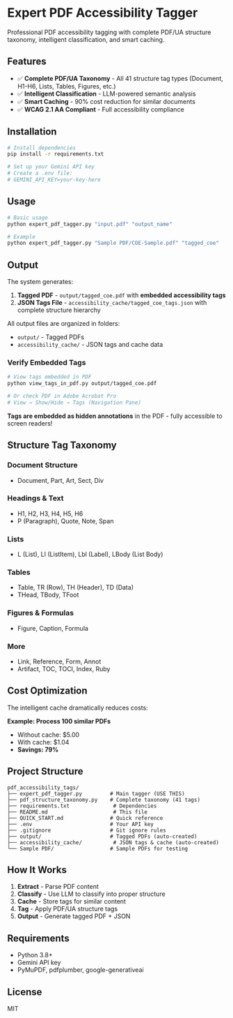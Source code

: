 # Expert PDF Accessibility Tagger

Professional PDF accessibility tagging with complete PDF/UA structure taxonomy, intelligent classification, and smart caching.

## Features

- ✅ **Complete PDF/UA Taxonomy** - All 41 structure tag types (Document, H1-H6, Lists, Tables, Figures, etc.)
- ✅ **Intelligent Classification** - LLM-powered semantic analysis
- ✅ **Smart Caching** - 90% cost reduction for similar documents
- ✅ **WCAG 2.1 AA Compliant** - Full accessibility compliance

## Installation

```bash
# Install dependencies
pip install -r requirements.txt

# Set up your Gemini API key
# Create a .env file:
# GEMINI_API_KEY=your-key-here
```

## Usage

```bash
# Basic usage
python expert_pdf_tagger.py "input.pdf" "output_name"

# Example
python expert_pdf_tagger.py "Sample PDF/COE-Sample.pdf" "tagged_coe"
```

## Output

The system generates:
1. **Tagged PDF** - `output/tagged_coe.pdf` with **embedded accessibility tags**
2. **JSON Tags File** - `accessibility_cache/tagged_coe_tags.json` with complete structure hierarchy

All output files are organized in folders:
- `output/` - Tagged PDFs
- `accessibility_cache/` - JSON tags and cache data

### Verify Embedded Tags

```bash
# View tags embedded in PDF
python view_tags_in_pdf.py output/tagged_coe.pdf

# Or check PDF in Adobe Acrobat Pro
# View → Show/Hide → Tags (Navigation Pane)
```

**Tags are embedded as hidden annotations** in the PDF - fully accessible to screen readers!

## Structure Tag Taxonomy

### Document Structure
- Document, Part, Art, Sect, Div

### Headings & Text
- H1, H2, H3, H4, H5, H6
- P (Paragraph), Quote, Note, Span

### Lists
- L (List), LI (ListItem), Lbl (Label), LBody (List Body)

### Tables
- Table, TR (Row), TH (Header), TD (Data)
- THead, TBody, TFoot

### Figures & Formulas
- Figure, Caption, Formula

### More
- Link, Reference, Form, Annot
- Artifact, TOC, TOCI, Index, Ruby

## Cost Optimization

The intelligent cache dramatically reduces costs:

**Example: Process 100 similar PDFs**
- Without cache: $5.00
- With cache: $1.04
- **Savings: 79%**

## Project Structure

```
pdf_accessibility_tags/
├── expert_pdf_tagger.py         # Main tagger (USE THIS)
├── pdf_structure_taxonomy.py    # Complete taxonomy (41 tags)
├── requirements.txt              # Dependencies
├── README.md                     # This file
├── QUICK_START.md               # Quick reference
├── .env                         # Your API key
├── .gitignore                   # Git ignore rules
├── output/                      # Tagged PDFs (auto-created)
├── accessibility_cache/          # JSON tags & cache (auto-created)
└── Sample PDF/                  # Sample PDFs for testing
```

## How It Works

1. **Extract** - Parse PDF content
2. **Classify** - Use LLM to classify into proper structure
3. **Cache** - Store tags for similar content
4. **Tag** - Apply PDF/UA structure tags
5. **Output** - Generate tagged PDF + JSON

## Requirements

- Python 3.8+
- Gemini API key
- PyMuPDF, pdfplumber, google-generativeai

## License

MIT

